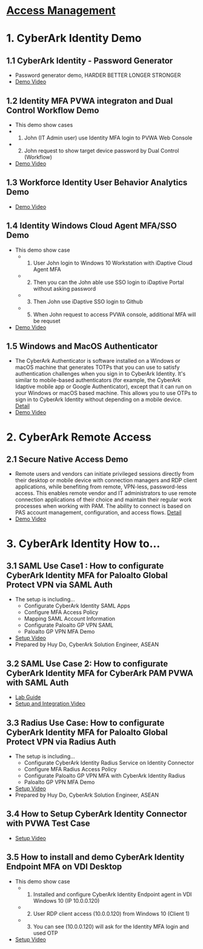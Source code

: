 # [Access Management]( https://www.cyberark.com/products/access-management/)

# 1. CyberArk Identity Demo

## 1.1 CyberArk Identity - Password Generator
- Password generator demo, HARDER BETTER LONGER STRONGER
- [Demo Video](https://youtu.be/lUJUUqBFQx8)


## 1.2 Identity MFA PVWA integraton and Dual Control Workflow Demo
- This demo show cases
-  1. John (IT Admin user) use Identity MFA login to PVWA Web Console
-  2. John request to show target device password by Dual Control (Workflow)
- [Demo Video](https://cyberark.kiteworks.com/w/2maRXzyQK1MqIx5g)

## 1.3 Workforce Identity User Behavior Analytics Demo
- [Demo Video](https://cyberark.kiteworks.com/w/awSyQZJCLQ7xSZ3c)

## 1.4 Identity Windows Cloud Agent MFA/SSO Demo
- This demo show case
  - 1. User John login to Windows 10 Workstation with iDaptive Cloud Agent MFA
  - 2. Then you can the John able use SSO login to iDaptive Portal without asking password
  - 3. Then John use iDaptive SSO login to Github
  - 5. When John request to access PVWA console, additional MFA will be requset
- [Demo Video](https://cyberark.kiteworks.com/w/FKGi9AROaQceGFRd)

## 1.5 Windows and MacOS Authenticator
- The CyberArk Authenticator is software installed on a Windows or macOS machine that generates TOTPs that you can use to satisfy authentication challenges when you sign in to CyberArk Identity. It's similar to mobile-based authenticators (for example, the CyberArk Idaptive mobile app or Google Authenticator), except that it can run on your Windows or macOS based machine. This allows you to use OTPs to sign in to CyberArk Identity without depending on a mobile device. [Detail](https://docs.cyberark.com/Product-Doc/OnlineHelp/Idaptive/Latest/en/Content/UserPortal/DesktopAuthenticator.htm?Highlight=CyberArk%20Authenticator)
- [Demo Video](https://www.youtube.com/watch?v=8dBwxETfivM)


# 2. CyberArk Remote Access

## 2.1 Secure Native Access Demo
- Remote users and vendors can initiate privileged sessions directly from their desktop or mobile device with connection managers and RDP client applications, while benefiting from remote, VPN-less, password-less access. This enables remote vendor and IT administrators to use remote connection applications of their choice and maintain their regular work processes when working with PAM. The ability to connect is based on PAS account management, configuration, and access flows. [Detail](https://docs.cyberark.com/Product-Doc/OnlineHelp/Alero/Latest/en/Content/Admin/Direct-RDP-Access.htm?Highlight=secure%20nat)
- [Demo Video](https://cyberark.kiteworks.com/w/FpylpaJsUMfwt93U)

# 3. CyberArk Identity How to...

## 3.1 SAML Use Case1 : How to configurate CyberArk Identity MFA for Paloalto Global Protect VPN via SAML Auth
- The setup is including...
  - Configurate CyberArk Identity SAML Apps
  - Configure MFA Access Policy
  - Mapping SAML Account Information
  - Configurate Paloalto GP VPN SAML
  - Paloalto GP VPN MFA Demo
- [Setup Video](https://www.youtube.com/watch?v=-e3rk2siN_A)
- Prepared by Huy Do, CyberArk Solution Engineer, ASEAN

## 3.2 SAML Use Case 2: How to configurate CyberArk Identity MFA for CyberArk PAM PVWA with SAML Auth
- [Lab Guide](https://cyberark.kiteworks.com/w/E6rOvZfbuw2d9sn3)
- [Setup and Integration Video](https://cyberark.kiteworks.com/w/E6rOvZfbuw2d9sn3)

## 3.3 Radius Use Case: How to configurate CyberArk Identity MFA for Paloalto Global Protect VPN via Radius Auth
- The setup is including...
  - Configurate CyberArk Identity Radius Service on Identity Connector
  - Configure MFA Radius Access Policy
  - Configurate Paloalto GP VPN MFA with CyberArk Identity Radius
  - Paloalto GP VPN MFA Demo
- [Setup Video](https://www.youtube.com/watch?v=O-RSF7d_SKs)
- Prepared by Huy Do, CyberArk Solution Engineer, ASEAN

## 3.4 How to Setup CyberArk Identity Connector with PVWA Test Case
- [Setup Video](https://cyberark.kiteworks.com/w/bPVgC4R0VGh2G6ZK)

## 3.5 How to install and demo CyberArk Identity Endpoint MFA on VDI Desktop
- This demo show case
  - 1.	Installed and configure CyberArk Identity Endpoint agent in VDI Windows 10 (IP 10.0.0.120)
  - 2.	User RDP client access (10.0.0.120) from Windows 10  (Client 1)
  - 3.	You can see (10.0.0.120) will ask for the Identity MFA login and used OTP
- [Setup Video](https://cyberark.kiteworks.com/w/V6LWO7JCY4PDgc9j)
